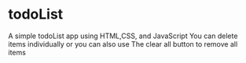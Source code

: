 # todoList
A simple todoList app using HTML,CSS, and JavaScript
You can delete items individually or you can also use
The clear all button to remove all items

